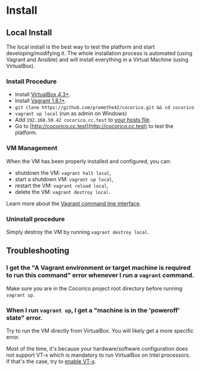# Install

## Local Install

The local install is the best way to test the platform and start developing/modifying it. The whole installation process is automated (using Vagrant and Ansible) and will install everything in a Virtual Machine (using VirtualBox).

### Install Procedure

* Install [VirtualBox 4.3+](https://www.virtualbox.org/wiki/Downloads).
* Install [Vagrant 1.8.1+](https://docs.vagrantup.com/v2/installation/).
* `git clone https://github.com/promethe42/cocorico.git && cd cocorico`
* `vagrant up local` (run as admin on Windows)
* Add `192.168.50.42 cocorico.cc.test` to [your hosts file](https://www.rackspace.com/knowledge_center/article/modify-your-hosts-file).
* Go to [http://cocorico.cc.test](http://cocorico.cc.test) to test the platform.

### VM Management

When the VM has been properly installed and configured, you can:
* shutdown the VM: `vagrant halt local`,
* start a shutdown VM: `vagrant up local`,
* restart the VM: `vagrant reload local`,
* delete the VM: `vagrant destroy local`.

Learn more about the [Vagrant command line interface](https://www.vagrantup.com/docs/cli/up.html).

### Uninstall procedure

Simply destroy the VM by running `vagrant destroy local`.

## Troubleshooting

### I get the "A Vagrant environment or target machine is required to run this command" error whenever I run a `vagrant` command.

Make sure you are in the Cocorico project root directory before running `vagrant up`.

### When I run `vagrant up`, I get a "machine is in the 'poweroff' state" error.

Try to run the VM directly from VirtualBox. You will likely get a more specific error.

Most of the time, it's because your hardware/software configuration does not support VT-x which is mandatory to run VirtualBox on Intel processors. If that's the case, try to [enable VT-x](http://www.howtogeek.com/213795/how-to-enable-intel-vt-x-in-your-computers-bios-or-uefi-firmware/).
